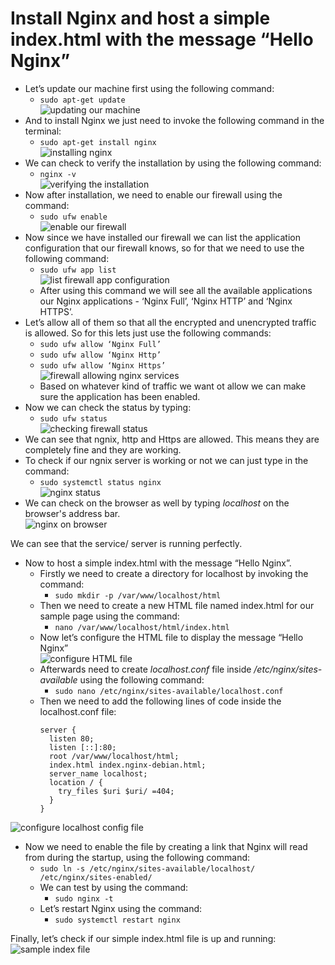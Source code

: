 # Install Nginx and host a simple index.html with the message “Hello Nginx”
  - Let’s update our machine first using the following command:
    - `sudo apt-get update`<br/>
  ![updating our machine](https://github.com/LF-DevOps-Intern/4_2_nginx-krishna-rikeshkarma/blob/master/Qno1/snapshots/updating%20our%20machine.png)
  - And to install Nginx we just need to invoke the following command in the terminal:
    - `sudo apt-get install nginx`<br/>
  ![installing nginx](https://github.com/LF-DevOps-Intern/4_2_nginx-krishna-rikeshkarma/blob/master/Qno1/snapshots/installing%20nginx.png)
  - We can check to verify the installation by using the following command:
    - `nginx -v`<br/>
  ![verifying the installation](https://github.com/LF-DevOps-Intern/4_2_nginx-krishna-rikeshkarma/blob/master/Qno1/snapshots/verifying%20the%20installation.png)
  - Now after installation, we need to enable our firewall using the command:
    - `sudo ufw enable`<br/>
  ![enable our firewall](https://github.com/LF-DevOps-Intern/4_2_nginx-krishna-rikeshkarma/blob/master/Qno1/snapshots/enable%20our%20firewall.png)
  - Now since we have installed our firewall we can list the application configuration that our firewall knows, so for that we need to use the following command:
    - `sudo ufw app list`<br/>
  ![list firewall app configuration](https://github.com/LF-DevOps-Intern/4_2_nginx-krishna-rikeshkarma/blob/master/Qno1/snapshots/list%20firewall%20app%20confiigurations.png) 
    - After using this command we will see all the available applications our Nginx applications - ‘Nginx Full’, ‘Nginx HTTP’ and ‘Nginx HTTPS’.
  - Let’s allow all of them so that all the encrypted and unencrypted traffic is allowed. So for this lets just use the following commands:
    - `sudo ufw allow ‘Nginx Full’`
    - `sudo ufw allow ‘Nginx Http’`
    - `sudo ufw allow ‘Nginx Https’`<br/>
  ![firewall allowing nginx services](https://github.com/LF-DevOps-Intern/4_2_nginx-krishna-rikeshkarma/blob/master/Qno1/snapshots/firewall%20allowing%20nginx%20services.png)
    - Based on whatever kind of traffic we want ot allow we can make sure the application has been enabled.
  - Now we can check the status by typing:
    - `sudo ufw status`<br/>
  ![checking firewall status](https://github.com/LF-DevOps-Intern/4_2_nginx-krishna-rikeshkarma/blob/master/Qno1/snapshots/checking%20firewall%20status.png)
  - We can see that ngnix, http and Https are allowed. This means they are completely fine and they are working.
  - To check if our ngnix server is working or not we can just type in the command:
    - `sudo systemctl status nginx`<br/>
  ![nginx status](https://github.com/LF-DevOps-Intern/4_2_nginx-krishna-rikeshkarma/blob/master/Qno1/snapshots/nginx%20status.png)
  - We can check on the browser as well by typing _localhost_ on the browser's address bar.<br/>
  ![nginx on browser](https://github.com/LF-DevOps-Intern/4_2_nginx-krishna-rikeshkarma/blob/master/Qno1/snapshots/nginx%20on%20the%20browser.png)

We can see that the service/ server is running perfectly.

  - Now to host a simple index.html with the message “Hello Nginx”.
    - Firstly we need to create a directory for localhost by invoking the command:
      - `sudo mkdir -p /var/www/localhost/html`
    - Then we need to create a new HTML file named index.html for our sample page using the command:
      - `nano /var/www/localhost/html/index.html`
    - Now let’s configure the HTML file to display the message “Hello Nginx”<br/>
  ![configure HTML file](https://github.com/LF-DevOps-Intern/4_2_nginx-krishna-rikeshkarma/blob/master/Qno1/snapshots/configure%20HTML%20file.png)
    - Afterwards need to create _localhost.conf_ file inside _/etc/nginx/sites-available_ using the following command:
      - `sudo nano /etc/nginx/sites-available/localhost.conf`
    - Then we need to add the following lines of code inside the localhost.conf file:
        ```
        server {
          listen 80;
          listen [::]:80;
          root /var/www/localhost/html;
          index.html index.nginx-debian.html;
          server_name localhost;
          location / {
            try_files $uri $uri/ =404;
          }
        }
        ```
  ![configure localhost config file](https://github.com/LF-DevOps-Intern/4_2_nginx-krishna-rikeshkarma/blob/master/Qno1/snapshots/configure%20localhostconf%20file.png)

  - Now we need to enable the file by creating a link that Nginx will read from during the startup, using the following command:
      - `sudo ln -s /etc/nginx/sites-available/localhost/ /etc/nginx/sites-enabled/`
    - We can test by using the command:
      - `sudo nginx -t`
    - Let’s restart Nginx using the command:
      - `sudo systemctl restart nginx`


Finally, let’s check if our simple index.html file is up and running:<br/>
  ![sample index file](https://github.com/LF-DevOps-Intern/4_2_nginx-krishna-rikeshkarma/blob/master/Qno1/snapshots/sample%20index%20file.png)
